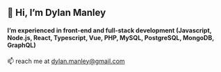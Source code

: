 ## 👋 Hi, I’m Dylan Manley
#### I’m experienced in front-end and full-stack development (Javascript, Node.js, React, Typescript, Vue, PHP, MySQL, PostgreSQL, MongoDB, GraphQL)
📫 reach me at dylan.manley@gmail.com

